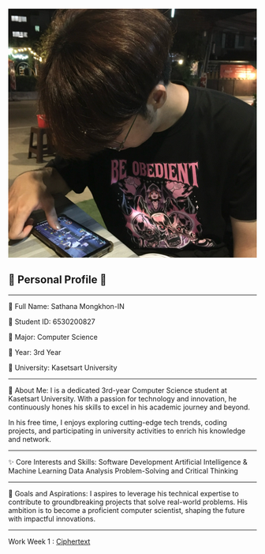 ![image](image/Profile.jpg)

## 🌟 Personal Profile 🌟
---
📌 Full Name:
Sathana Mongkhon-IN

📌 Student ID:
6530200827

📌 Major: Computer Science

📌 Year: 3rd Year

📌 University: Kasetsart University

---
🎯 About Me:
I is a dedicated 3rd-year Computer Science student at Kasetsart University. With a passion for technology and innovation, he continuously hones his skills to excel in his academic journey and beyond.

In his free time, I enjoys exploring cutting-edge tech trends, coding projects, and participating in university activities to enrich his knowledge and network.

---
✨ Core Interests and Skills:
Software Development
Artificial Intelligence & Machine Learning
Data Analysis Problem-Solving and Critical Thinking

---
🌟 Goals and Aspirations:
I aspires to leverage his technical expertise to contribute to groundbreaking projects that solve real-world problems. His ambition is to become a proficient computer scientist, shaping the future with impactful innovations.

---
Work Week 1 : [Ciphertext](https://sathanam10.github.io/ciphertext)




